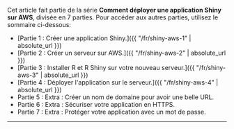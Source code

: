 Cet article fait partie de la série **Comment déployer une application Shiny sur AWS**, divisée en 7 parties. Pour accéder aux autres parties, utilisez le sommaire ci-dessous:

* [Partie 1 : Créer une application Shiny.]({{ "/fr/shiny-aws-1" | absolute_url }})
* [Partie 2 : Créer un serveur sur AWS.]({{ "/fr/shiny-aws-2" | absolute_url }})
* [Partie 3 : Installer R et R Shiny sur votre nouveau serveur.]({{ "/fr/shiny-aws-3" | absolute_url }})
* [Partie 4 : Déployer l'application sur le serveur.]({{ "/fr/shiny-aws-4" | absolute_url }})
* Partie 5 : Extra : Créer un nom de domaine pour avoir une belle URL.
* Partie 6 : Extra : Sécuriser votre application en HTTPS.
* Partie 7 : Extra : Protéger votre application avec un mot de passe.

---
